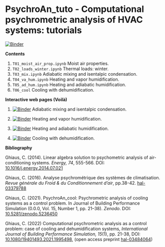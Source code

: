 # PsychroAn_tuto - Computational psychrometric analysis of HVAC systems: tutorials

[![Binder](https://mybinder.org/badge_logo.svg)](https://mybinder.org/v2/gh/cghiaus/PsychroAn_tuto/HEAD)

**Contents**

1. `T01_moist_air_prop.ipynb` Moist air properties.
2. `T02_loads_winter.ipynb` Thermal loads: winter.
3. `T03_mix.ipynb` Adiabatic mixing and isentalpic condensation.
4. `T04_va_hum.ipynb` Heating and vapor humidification.
5. `T05_ad_hum.ipynb` Heating and adiabatic humidification.
6. `T06_cool` Cooling with dehumidification.

**Interactive web pages (Voilà)**
1. [![Binder](https://mybinder.org/badge_logo.svg)](https://mybinder.org/v2/gh/cghiaus/PsychroAn_tuto/HEAD?urlpath=%2Fvoila%2Frender%2FT03_mix.ipynb) Adiabatic mixing and isentalpic condensation.

2. [![Binder](https://mybinder.org/badge_logo.svg)](https://mybinder.org/v2/gh/cghiaus/PsychroAn_tuto/HEAD?urlpath=%2Fvoila%2Frender%2FT04_va_hum.ipynb) Heating and vapor humidification.

3. [![Binder](https://mybinder.org/badge_logo.svg)](https://mybinder.org/v2/gh/cghiaus/PsychroAn_tuto/HEAD?urlpath=%2Fvoila%2Frender%2FT05_ad_hum.ipynb) Heating and adiabatic humidification.

4. [![Binder](https://mybinder.org/badge_logo.svg)](https://mybinder.org/v2/gh/cghiaus/PsychroAn_tuto/HEAD?urlpath=%2Fvoila%2Frender%2FT06_cool.ipynb) Cooling with dehumidification.

**Bibliography**

Ghiaus, C. (2014). Linear algebra solution to psychometric analysis of air-conditioning systems. *Energy, 74*, 555-566. DOI: [10.1016/j.energy.2014.07.021](https://doi.org/10.1016/j.energy.2014.07.021)

Ghiaus, C. (2016). Analyse psychrométrique des systèmes de climatisation. *Revue générale du Froid & du Conditionnement d’air*, pp.38-42. [hal-03379788](https://hal.archives-ouvertes.fr/hal-03379788/document)

Ghiaus, C. (2021). PsychroAn_cool: Psychrometric analysis of cooling systems as a control problem. In Journal of Building Performance Simulation (0.0.0, Vol. 15, Number 1, pp. 21–38). *Zenodo*. DOI: [10.5281/zenodo.5236450](https://doi.org/10.5281/zenodo.5236450)

Ghiaus, C. (2022) Computational psychrometric analysis as a control problem: case of cooling and dehumidification systems, *International Journal of Building Performance Simulation, 15*(1), pp. 21-38, DOI: [10.1080/19401493.2021.1995498](https://doi.org/10.1080/19401493.2021.1995498), (open access preprint [hal-03484064](https://hal.archives-ouvertes.fr/hal-03484064/document))